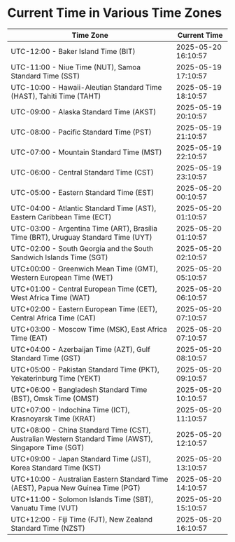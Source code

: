 # Current Time in Various Time Zones

| Time Zone | Current Time |
|-----------|--------------|
| UTC-12:00 - Baker Island Time (BIT) | 2025-05-20 16:10:57 |
| UTC-11:00 - Niue Time (NUT), Samoa Standard Time (SST) | 2025-05-19 17:10:57 |
| UTC-10:00 - Hawaii-Aleutian Standard Time (HAST), Tahiti Time (TAHT) | 2025-05-19 18:10:57 |
| UTC-09:00 - Alaska Standard Time (AKST) | 2025-05-19 20:10:57 |
| UTC-08:00 - Pacific Standard Time (PST) | 2025-05-19 21:10:57 |
| UTC-07:00 - Mountain Standard Time (MST) | 2025-05-19 22:10:57 |
| UTC-06:00 - Central Standard Time (CST) | 2025-05-19 23:10:57 |
| UTC-05:00 - Eastern Standard Time (EST) | 2025-05-20 00:10:57 |
| UTC-04:00 - Atlantic Standard Time (AST), Eastern Caribbean Time (ECT) | 2025-05-20 01:10:57 |
| UTC-03:00 - Argentina Time (ART), Brasília Time (BRT), Uruguay Standard Time (UYT) | 2025-05-20 01:10:57 |
| UTC-02:00 - South Georgia and the South Sandwich Islands Time (SGT) | 2025-05-20 02:10:57 |
| UTC±00:00 - Greenwich Mean Time (GMT), Western European Time (WET) | 2025-05-20 05:10:57 |
| UTC+01:00 - Central European Time (CET), West Africa Time (WAT) | 2025-05-20 06:10:57 |
| UTC+02:00 - Eastern European Time (EET), Central Africa Time (CAT) | 2025-05-20 07:10:57 |
| UTC+03:00 - Moscow Time (MSK), East Africa Time (EAT) | 2025-05-20 07:10:57 |
| UTC+04:00 - Azerbaijan Time (AZT), Gulf Standard Time (GST) | 2025-05-20 08:10:57 |
| UTC+05:00 - Pakistan Standard Time (PKT), Yekaterinburg Time (YEKT) | 2025-05-20 09:10:57 |
| UTC+06:00 - Bangladesh Standard Time (BST), Omsk Time (OMST) | 2025-05-20 10:10:57 |
| UTC+07:00 - Indochina Time (ICT), Krasnoyarsk Time (KRAT) | 2025-05-20 11:10:57 |
| UTC+08:00 - China Standard Time (CST), Australian Western Standard Time (AWST), Singapore Time (SGT) | 2025-05-20 12:10:57 |
| UTC+09:00 - Japan Standard Time (JST), Korea Standard Time (KST) | 2025-05-20 13:10:57 |
| UTC+10:00 - Australian Eastern Standard Time (AEST), Papua New Guinea Time (PGT) | 2025-05-20 14:10:57 |
| UTC+11:00 - Solomon Islands Time (SBT), Vanuatu Time (VUT) | 2025-05-20 15:10:57 |
| UTC+12:00 - Fiji Time (FJT), New Zealand Standard Time (NZST) | 2025-05-20 16:10:57 |
